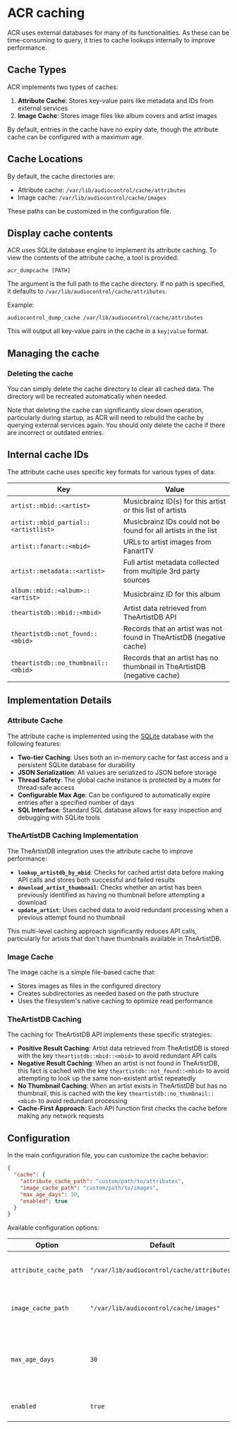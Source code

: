 # ACR caching

ACR uses external databases for many of its functionalities. As these can be time-consuming to query, it tries to cache lookups internally to improve performance.

## Cache Types

ACR implements two types of caches:

1. **Attribute Cache**: Stores key-value pairs like metadata and IDs from external services
2. **Image Cache**: Stores image files like album covers and artist images

By default, entries in the cache have no expiry date, though the attribute cache can be configured with a maximum age.

## Cache Locations

By default, the cache directories are:
- Attribute cache: `/var/lib/audiocontrol/cache/attributes`
- Image cache: `/var/lib/audiocontrol/cache/images`

These paths can be customized in the configuration file.

## Display cache contents

ACR uses SQLite database engine to implement its attribute caching. To view the contents of the attribute cache, a tool is provided:

```
acr_dumpcache [PATH]
```

The argument is the full path to the cache directory. If no path is specified, it defaults to `/var/lib/audiocontrol/cache/attributes`.

Example:
```
audiocontrol_dump_cache /var/lib/audiocontrol/cache/attributes
```

This will output all key-value pairs in the cache in a `key|value` format.

## Managing the cache

### Deleting the cache

You can simply delete the cache directory to clear all cached data. The directory will be recreated automatically when needed. 

Note that deleting the cache can significantly slow down operation, particularly during startup, as ACR will need to rebuild the cache by querying external services again. You should only delete the cache if there are incorrect or outdated entries.

## Internal cache IDs

The attribute cache uses specific key formats for various types of data:

| Key | Value |
|-----|-------|
| `artist::mbid::<artist>` | Musicbrainz ID(s) for this artist or this list of artists |
| `artist::mbid_partial::<artistlist>` | Musicbrainz IDs could not be found for all artists in the list |
| `artist::fanart::<mbid>` | URLs to artist images from FanartTV |
| `artist::metadata::<artist>` | Full artist metadata collected from multiple 3rd party sources |
| `album::mbid::<album>::<artist>` | Musicbrainz ID for this album |
| `theartistdb::mbid::<mbid>` | Artist data retrieved from TheArtistDB API |
| `theartistdb::not_found::<mbid>` | Records that an artist was not found in TheArtistDB (negative cache) |
| `theartistdb::no_thumbnail::<mbid>` | Records that an artist has no thumbnail in TheArtistDB (negative cache) |

## Implementation Details

### Attribute Cache

The attribute cache is implemented using the [SQLite](https://www.sqlite.org/) database with the following features:

- **Two-tier Caching**: Uses both an in-memory cache for fast access and a persistent SQLite database for durability
- **JSON Serialization**: All values are serialized to JSON before storage
- **Thread Safety**: The global cache instance is protected by a mutex for thread-safe access
- **Configurable Max Age**: Can be configured to automatically expire entries after a specified number of days
- **SQL Interface**: Standard SQL database allows for easy inspection and debugging with SQLite tools

### TheArtistDB Caching Implementation

The TheArtistDB integration uses the attribute cache to improve performance:

- **`lookup_artistdb_by_mbid`**: Checks for cached artist data before making API calls and stores both successful and failed results
- **`download_artist_thumbnail`**: Checks whether an artist has been previously identified as having no thumbnail before attempting a download
- **`update_artist`**: Uses cached data to avoid redundant processing when a previous attempt found no thumbnail

This multi-level caching approach significantly reduces API calls, particularly for artists that don't have thumbnails available in TheArtistDB.

### Image Cache

The image cache is a simple file-based cache that:

- Stores images as files in the configured directory
- Creates subdirectories as needed based on the path structure
- Uses the filesystem's native caching to optimize read performance

### TheArtistDB Caching

The caching for TheArtistDB API implements these specific strategies:

- **Positive Result Caching**: Artist data retrieved from TheArtistDB is stored with the key `theartistdb::mbid::<mbid>` to avoid redundant API calls
- **Negative Result Caching**: When an artist is not found in TheArtistDB, this fact is cached with the key `theartistdb::not_found::<mbid>` to avoid attempting to look up the same non-existent artist repeatedly
- **No Thumbnail Caching**: When an artist exists in TheArtistDB but has no thumbnail, this is cached with the key `theartistdb::no_thumbnail::<mbid>` to avoid redundant processing
- **Cache-First Approach**: Each API function first checks the cache before making any network requests

## Configuration

In the main configuration file, you can customize the cache behavior:

```json
{
  "cache": {
    "attribute_cache_path": "custom/path/to/attributes",
    "image_cache_path": "custom/path/to/images",
    "max_age_days": 30,
    "enabled": true
  }
}
```

Available configuration options:

| Option | Default | Description |
|--------|---------|-------------|
| `attribute_cache_path` | `"/var/lib/audiocontrol/cache/attributes"` | Path to the attribute cache directory |
| `image_cache_path` | `"/var/lib/audiocontrol/cache/images"` | Path to the image cache directory |
| `max_age_days` | `30` | Maximum age of cached items in days (0 = no expiration) |
| `enabled` | `true` | Whether caching is enabled |

